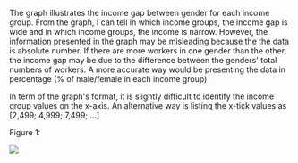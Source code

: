 The graph illustrates the income gap between gender for each income group. From the graph, I can tell in which income groups, the income gap is wide and in which income groups, the income is narrow. However, the information presented in the graph may be misleading because the the data is absolute number. If there are more workers in one gender than the other, the income gap may be due to the difference between the genders' total numbers of workers. A more accurate way would be presenting the data in percentage (% of male/female in each income group)

In term of the graph's format, it is slightly difficult to identify the income group values on the x-axis. An alternative way is listing the x-tick values as [2,499; 4,999; 7,499; ...] 

Figure 1:

![](yc2839_graph.png)